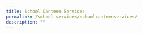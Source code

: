 ```yaml
---
title: School Canteen Services
permalink: /school-services/schoolcanteenservices/
description: ""
---
```

